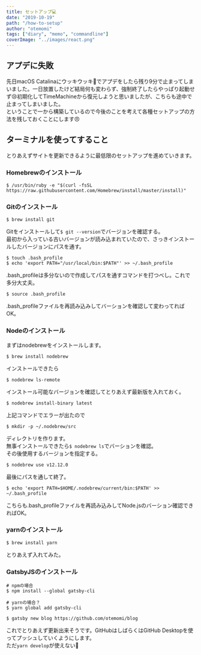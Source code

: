 ```yaml
---
title: セットアップ💻
date: "2019-10-19"
path: "/how-to-setup"
author: "otemomi"
tags: ["diary", "memo", "commandline"]
coverImage: "../images/react.png"
---
```


## アプデに失敗
先日macOS Catalinaにウッキウッキ🐒でアプデをしたら残り9分で止まってしまいました。一日放置したけど結局何も変わらず、強制終了したらやっぱり起動せず😢初期化してTimeMachineから復元しようと思いましたが、こちらも途中で止まってしまいました。  
ということで一から構築しているので今後のことを考えて各種セットアップの方法を残しておくことにします😠

## ターミナルを使ってすること
とりあえずサイトを更新できるように最低限のセットアップを進めていきます。

### Homebrewのインストール
```
$ /usr/bin/ruby -e "$(curl -fsSL https://raw.githubusercontent.com/Homebrew/install/master/install)"
```

### Gitのインストール
```
$ brew install git
```
Gitをインストールして`$ git --version`でバージョンを確認する。  
最初から入っている古いバージョンが読み込まれていたので、さっきインストールしたバージョンにパスを通す。
```
$ touch .bash_profile
$ echo 'export PATH="/usr/local/bin:$PATH"' >> ~/.bash_profile
```
.bash_profileは多分ないので作成してパスを通すコマンドを打つべし。これで多分大丈夫。
```
$ source .bash_profile
```
.bash_profileファイルを再読み込みしてバーションを確認して変わってればOK。

### Nodeのインストール
まずはnodebrewをインストールします。
```
$ brew install nodebrew
```
インストールできたら
```
$ nodebrew ls-remote
```
インストール可能なバージョンを確認してとりあえず最新版を入れておく。
```
$ nodebrew install-binary latest
```
上記コマンドでエラーが出たので
```
$ mkdir -p ~/.nodebrew/src
```
ディレクトリを作ります。  
無事インストールできたら`$ nodebrew ls`でバーションを確認。  
その後使用するバージョンを指定する。
```
$ nodebrew use v12.12.0
```
最後にパスを通して終了。
```
$ echo 'export PATH=$HOME/.nodebrew/current/bin:$PATH' >> ~/.bash_profile
```
こちらも.bash_profileファイルを再読み込みしてNode.jsのバーション確認できればOK。

### yarnのインストール
```
$ brew install yarn
```
とりあえず入れてみた。

### GatsbyJSのインストール
```
# npmの場合
$ npm install --global gatsby-cli

# yarnの場合？
$ yarn global add gatsby-cli
```
```
$ gatsby new blog https://github.com/otemomi/blog
```
これでとりあえず更新出来そうです。GitHubはしばらくはGitHub Desktopを使ってプッシュしていくようにします。  
ただ`yarn develop`が使えない🤪